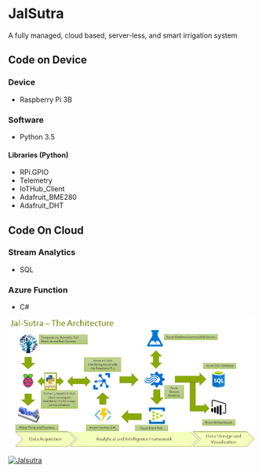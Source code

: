 # JalSutra
A fully managed, cloud based, server-less, and smart irrigation system

## Code on Device
### Device
* Raspberry Pi 3B
### Software
* Python 3.5
#### Libraries (Python)
* RPi.GPIO
* Telemetry
* IoTHub_Client
* Adafruit_BME280
* Adafruit_DHT

## Code On Cloud
### Stream Analytics
* SQL
### Azure Function 
* C#

<img src="https://github.com/sudeephazra/JalSutra/blob/master/Jal%20Sutra%20-%20Architecture%20Diagram.png" alt="Architecture Diagram">

[![Jalsutra](https://img.youtube.com/vi/1laWCENCQqU&t/0.jpg)](https://www.youtube.com/watch?v=1laWCENCQqU&t "Jalsutra")
